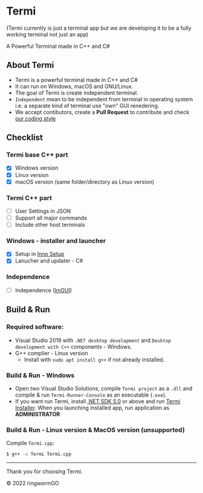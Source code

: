 # Termi
(Termi currently is just a terminal app but we are developing it to be a fully working terminal not just an app)

A Powerful Terminal made in C++ and C#

## About Termi
- Termi is a powerful terminal made in C++ and C#
- It can run on Windows, macOS and GNU/Linux.
- The goal of Termi is create independent terminal.
- `Independent` mean to be independent from terminal in operating system i.e. a separate kind of terminal use "own" GUI renedering.
- We accept contibutors, create a **Pull Request** to contribute and check [our coding style](https://github.com/ringwormGO-organization/Termi/blob/main/CONTRIBUTING.md)

## Checklist
### Termi base C++ part
- [x] Windows version
- [x] Linux version
- [x] macOS version (same folder/directory as Linux version)

### Termi C++ part
- [ ] User Settings in JSON
- [ ] Support all major commands
- [ ] Include other host terminals

### Windows - installer and launcher
- [x] Setup in [Inno Setup](https://github.com/jrsoftware/issrc)
- [x] Lanucher and updater - C#

### Independence
- [ ] Independence ([ImGUI](https://github.com/ocornut/imgui))

## Build & Run
### Required software:

- Visual Studio 2019 with `.NET desktop development` and `Desktop development with C++` components - Windows.
- G++ complier - Linux version
  - Install with ```sudo apt install g++``` if not already installed.

### Build & Run - Windows
- Open two Visual Studio Solutions, compile `Termi project` as a `.dll` and compile & run `Termi-Runner-Console` as an executable (`.exe`).
- If you want run Termi, install [.NET SDK 5.0](https://dotnet.microsoft.com/en-us/download/dotnet/5.0) or above and run [Termi Installer](https://github.com/ringwormGO-organization/Termi/blob/main/Termi-Windows/Installer/Termi.exe). When you launching installed app, run application as **ADMINISTRATOR**

### Build & Run - Linux version & MacOS version (unsupported)
Compile `Termi.cpp`:

```sh
$ g++ -o Termi Termi.cpp
```
____________________________________

Thank you for choosing Termi.

© 2022 ringwormGO
